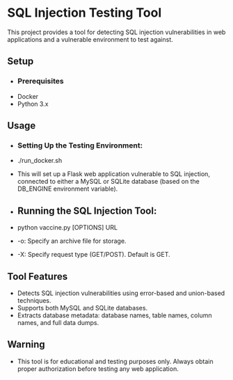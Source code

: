# SQL Injection Testing Tool
This project provides a tool for detecting SQL injection vulnerabilities in web applications and a vulnerable environment to test against.

## Setup
- ### Prerequisites
- Docker
- Python 3.x

## Usage
- ### Setting Up the Testing Environment:
- ./run_docker.sh
- This will set up a Flask web application vulnerable to SQL injection, connected to either a MySQL or SQLite database (based on the DB_ENGINE environment variable).

- ## Running the SQL Injection Tool:
- python vaccine.py [OPTIONS] URL
- -o: Specify an archive file for storage.
- -X: Specify request type (GET/POST). Default is GET.
## Tool Features
- Detects SQL injection vulnerabilities using error-based and union-based techniques.
- Supports both MySQL and SQLite databases.
- Extracts database metadata: database names, table names, column names, and full data dumps.
## Warning
- This tool is for educational and testing purposes only. Always obtain proper authorization before testing any web application.